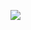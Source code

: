 ![](https://media.gettyimages.com/id/143921954/pt/foto/macho-chimpanz%C3%A9-em-roupas-de-neg%C3%B3cios.jpg?s=170667a&w=gi&k=20&c=Ca0bZhYIP6rXAFDKAWUT91stybD0-_MWTD_2iTRx8_A=)
